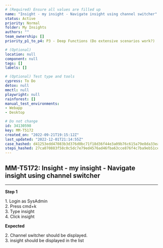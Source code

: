 ```yaml
---
# (Required) Ensure all values are filled up
name: "Insight - my insight - Navigate insight using channel switcher"
status: Active
priority: Normal
folder: My Insights
authors: ""
team_ownership: []
priority_p1_to_p4: P3 - Deep Functions (Do extensive scenarios work?)

# (Optional)
location: null
component: null
tags: []
labels: []

# (Optional) Test type and tools
cypress: To Do
detox: null
mmctl: null
playwright: null
rainforest: []
manual_test_environments: 
- Webapp
- Desktop

# Do not change
id: 34130598
key: MM-T5172
created_on: "2022-09-21T19:15:12Z"
last_updated: "2022-12-01T21:14:55Z"
case_hashed: d41253edd47083b3d376d0bc71f18d36f44e3a09b76c615a79e8da33ead15d01214957f3f2c6af71689561e35ae584e0
steps_hashed: 27ca070883f58c0c5dc7e79ed4576ad46fba63cce876f4c7ba9eb51ce9b505db2f869de2605c5e5ef8168b4e033a552a
---
```


<!-- (Auto-generated) Based on frontmatter's "key" and "name" -->

## MM-T5172: Insight - my insight - Navigate insight using channel switcher

---

**Step 1**

1\. Login as SysAdmin\
2\. Press cmd+k\
3\. Type insight\
4\. Click insight

**Expected**

2\. Channel switcher should be displayed.\
3\. insight should be displayed in the list
